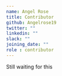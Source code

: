 ```yaml
---
name: Angel Rose
title: Contributor
github: Angelrose19
twitter: ""
linkedin: ""
slack: ""
joining_date: ""
role : contributor
---
```


Still waiting for this
